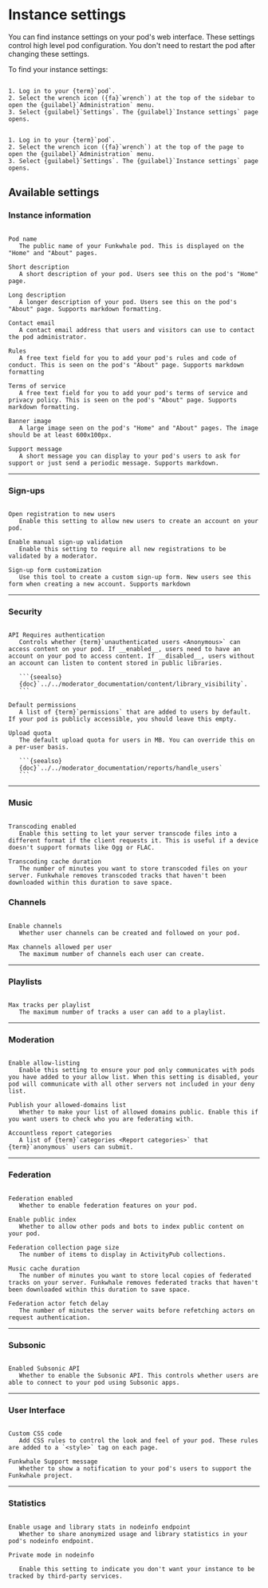 # Instance settings

You can find instance settings on your pod's web interface. These settings control high level pod configuration. You don't need to restart the pod after changing these settings.

To find your instance settings:

```{tabbed} Desktop

1. Log in to your {term}`pod`.
2. Select the wrench icon ({fa}`wrench`) at the top of the sidebar to open the {guilabel}`Administration` menu.
3. Select {guilabel}`Settings`. The {guilabel}`Instance settings` page opens.
```

```{tabbed} Mobile

1. Log in to your {term}`pod`.
2. Select the wrench icon ({fa}`wrench`) at the top of the page to open the {guilabel}`Administration` menu.
3. Select {guilabel}`Settings`. The {guilabel}`Instance settings` page opens.

```

## Available settings

### Instance information

```{glossary}

Pod name
   The public name of your Funkwhale pod. This is displayed on the "Home" and "About" pages.

Short description
   A short description of your pod. Users see this on the pod's "Home" page.

Long description
   A longer description of your pod. Users see this on the pod's "About" page. Supports markdown formatting.

Contact email
   A contact email address that users and visitors can use to contact the pod administrator.

Rules
   A free text field for you to add your pod's rules and code of conduct. This is seen on the pod's "About" page. Supports markdown formatting

Terms of service
   A free text field for you to add your pod's terms of service and privacy policy. This is seen on the pod's "About" page. Supports markdown formatting.

Banner image
   A large image seen on the pod's "Home" and "About" pages. The image should be at least 600x100px.

Support message
   A short message you can display to your pod's users to ask for support or just send a periodic message. Supports markdown.

```

---

### Sign-ups

```{glossary}

Open registration to new users
   Enable this setting to allow new users to create an account on your pod.

Enable manual sign-up validation
   Enable this setting to require all new registrations to be validated by a moderator.

Sign-up form customization
   Use this tool to create a custom sign-up form. New users see this form when creating a new account. Supports markdown

```

---

### Security

````{glossary}

API Requires authentication
   Controls whether {term}`unauthenticated users <Anonymous>` can access content on your pod. If __enabled__, users need to have an account on your pod to access content. If __disabled__, users without an account can listen to content stored in public libraries.

   ```{seealso}
   {doc}`../../moderator_documentation/content/library_visibility`.
   ```

Default permissions
   A list of {term}`permissions` that are added to users by default. If your pod is publicly accessible, you should leave this empty.

Upload quota
   The default upload quota for users in MB. You can override this on a per-user basis.

   ```{seealso}
   {doc}`../../moderator_documentation/reports/handle_users`
   ```

````

---

### Music

```{glossary}

Transcoding enabled
   Enable this setting to let your server transcode files into a different format if the client requests it. This is useful if a device doesn't support formats like Ogg or FLAC.

Transcoding cache duration
   The number of minutes you want to store transcoded files on your server. Funkwhale removes transcoded tracks that haven't been downloaded within this duration to save space.

```

### Channels

```{glossary}

Enable channels
   Whether user channels can be created and followed on your pod.

Max channels allowed per user
   The maximum number of channels each user can create.

```

---

### Playlists

```{glossary}

Max tracks per playlist
   The maximum number of tracks a user can add to a playlist.

```

---

### Moderation

```{glossary}

Enable allow-listing
   Enable this setting to ensure your pod only communicates with pods you have added to your allow list. When this setting is disabled, your pod will communicate with all other servers not included in your deny list.

Publish your allowed-domains list
   Whether to make your list of allowed domains public. Enable this if you want users to check who you are federating with.

Accountless report categories
   A list of {term}`categories <Report categories>` that {term}`anonymous` users can submit. 

```

---

### Federation

```{glossary}

Federation enabled
   Whether to enable federation features on your pod.

Enable public index
   Whether to allow other pods and bots to index public content on your pod.

Federation collection page size
   The number of items to display in ActivityPub collections.

Music cache duration
   The number of minutes you want to store local copies of federated tracks on your server. Funkwhale removes federated tracks that haven't been downloaded within this duration to save space.

Federation actor fetch delay
   The number of minutes the server waits before refetching actors on request authentication.

```

---

### Subsonic

```{glossary}

Enabled Subsonic API
   Whether to enable the Subsonic API. This controls whether users are able to connect to your pod using Subsonic apps.

```

---

### User Interface

```{glossary}

Custom CSS code
   Add CSS rules to control the look and feel of your pod. These rules are added to a `<style>` tag on each page.

Funkwhale Support message
   Whether to show a notification to your pod's users to support the Funkwhale project.

```

---

### Statistics

```{glossary}

Enable usage and library stats in nodeinfo endpoint
   Whether to share anonymized usage and library statistics in your pod's nodeinfo endpoint.

Private mode in nodeinfo

   Enable this setting to indicate you don't want your instance to be tracked by third-party services.

```
